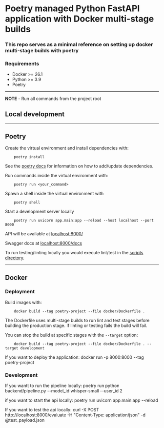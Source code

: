 # Poetry managed Python FastAPI application with Docker multi-stage builds

### This repo serves as a minimal reference on setting up docker multi-stage builds with poetry


### Requirements

- Docker >= 26.1
- Python >= 3.9
- Poetry


---
**NOTE** - Run all commands from the project root


## Local development

---
## Poetry


Create the virtual environment and install dependencies with:

        poetry install

See the [poetry docs](https://python-poetry.org/docs/) for information on how to add/update dependencies.

Run commands inside the virtual environment with:

        poetry run <your_command>

Spawn a shell inside the virtual environment with

        poetry shell

Start a development server locally

        poetry run uvicorn app.main:app --reload --host localhost --port 8000

API will be available at [localhost:8000/](http://localhost:8000/)

Swagger docs at [localhost:8000/docs](http://localhost:8000/docs)

To run testing/linting locally you would execute lint/test in the [scripts directory](/scripts).


---

## Docker


### Deployment

Build images with:
        
        docker build --tag poetry-project --file docker/Dockerfile . 

The Dockerfile uses multi-stage builds to run lint and test stages before building the production stage.  If linting or testing fails the build will fail.

You can stop the build at specific stages with the `--target` option:

        docker build --tag poetry-project --file docker/Dockerfile . --target development


If you want to deploy the application:
        docker run -p 8000:8000 --tag poetry-project


### Development
If you wantt to run the pipeline locally:
        poetry run python backend/pipeline.py --model_id whisper-small --user_id 2

if you want to start the api locally:
        poetry run uvicorn app.main:app --reload        

If you want to test the api locally:
        curl -X POST http://localhost:8000/evaluate -H "Content-Type: application/json" -d @test_payload.json
